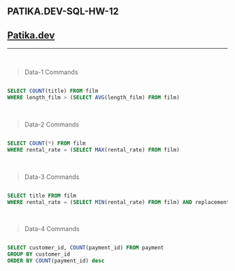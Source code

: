 ## PATIKA.DEV-SQL-HW-12

## [Patika.dev](https://www.patika.dev/tr)

---

<br>

> Data-1 Commands

```sql

SELECT COUNT(title) FROM film
WHERE length_film > (SELECT AVG(length_film) FROM film)

```

<br>

> Data-2 Commands

```sql

SELECT COUNT(*) FROM film
WHERE rental_rate = (SELECT MAX(rental_rate) FROM film)

```

<br>

> Data-3 Commands

```sql

SELECT title FROM film
WHERE rental_rate = (SELECT MIN(rental_rate) FROM film) AND replacement_cost = (SELECT MIN(replacement_cost) FROM film)

```

<br>

> Data-4 Commands

```sql

SELECT customer_id, COUNT(payment_id) FROM payment
GROUP BY customer_id
ORDER BY COUNT(payment_id) desc

```
